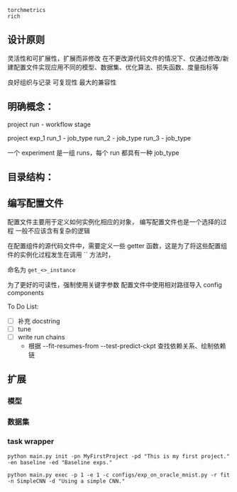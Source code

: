 ```text
torchmetrics
rich
```

## 设计原则

灵活性和可扩展性，扩展而非修改
在不更改源代码文件的情况下、仅通过修改/新建配置文件实现应用不同的模型、数据集、优化算法、损失函数、度量指标等

良好组织与记录
可复现性
最大的兼容性

## 明确概念：

project
    run - workflow 
            stage

project
    exp_1
        run_1 - job_type
        run_2 - job_type
        run_3 - job_type


一个 experiment 是一组 runs，每个 run 都具有一种 job_type


## 目录结构：


## 编写配置文件
配置文件主要用于定义如何实例化相应的对象，
编写配置文件也是一个选择的过程
一般不应该含有复杂的逻辑

在配置组件的源代码文件中，需要定义一些 getter 函数，这是为了将这些配置组件的实例化过程发生在调用 `` 方法时，

命名为 `get_<>_instance`


为了更好的可读性，强制使用关键字参数
配置文件中使用相对路径导入 config components

To Do List:
- [ ] 补充 docstring
- [ ] tune
- [ ] write run chains 
  - 根据 --fit-resumes-from  --test-predict-ckpt 查找依赖关系、绘制依赖链

## 扩展
### 模型

### 数据集

### task wrapper



```shell
python main.py init -pn MyFirstProject -pd "This is my first project." -en baseline -ed "Baseline exps."
```

```shell
python main.py exec -p 1 -e 1 -c configs/exp_on_oracle_mnist.py -r fit -n SimpleCNN -d "Using a simple CNN."
```

